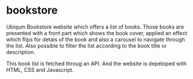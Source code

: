 # bookstore
Ubiqum Bookstore website which offers a list of books. Those books are presented with a front part which shows the book cover, applied an effect which flips for detais of the
book and also a carousel to navigate through the list. Also possible to filter the list according to the book title or description.

This book list is fetched throug an API. And the website is depeloped with HTML, CSS and Javascript.
